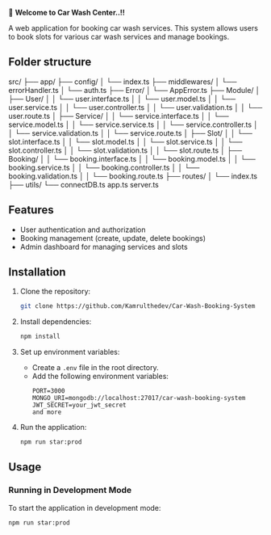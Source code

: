 🎉 **Welcome to Car Wash Center..!!**

A web application for booking car wash services. This system allows users to book slots for various car wash services and manage bookings.

## Folder structure

src/
├── app/
├── config/
│   └── index.ts
├── middlewares/
│   └── errorHandler.ts
│   └── auth.ts
├── Error/
│   └── AppError.ts
├── Module/
│   ├── User/
│   │   └── user.interface.ts
│   │   └── user.model.ts
│   │   └── user.service.ts
│   │   └── user.controller.ts
│   │   └── user.validation.ts
│   │   └── user.route.ts
│   ├── Service/
│   │   └── service.interface.ts
│   │   └── service.model.ts
│   │   └── service.service.ts
│   │   └── service.controller.ts
│   │   └── service.validation.ts
│   │   └── service.route.ts
│   ├── Slot/
│   │   └── slot.interface.ts
│   │   └── slot.model.ts
│   │   └── slot.service.ts
│   │   └── slot.controller.ts
│   │   └── slot.validation.ts
│   │   └── slot.route.ts
│   ├── Booking/
│   │   └── booking.interface.ts
│   │   └── booking.model.ts
│   │   └── booking.service.ts
│   │   └── booking.controller.ts
│   │   └── booking.validation.ts
│   │   └── booking.route.ts
├── routes/
│   └── index.ts
├── utils/
└── connectDB.ts
app.ts
server.ts


## Features

- User authentication and authorization
- Booking management (create, update, delete bookings)
- Admin dashboard for managing services and slots

## Installation

1. Clone the repository:
    ```bash
    git clone https://github.com/Kamrulthedev/Car-Wash-Booking-System
    ```

2. Install dependencies:
    ```bash
    npm install
    ```

3. Set up environment variables:
    - Create a `.env` file in the root directory.
    - Add the following environment variables:
        ```
        PORT=3000
        MONGO_URI=mongodb://localhost:27017/car-wash-booking-system
        JWT_SECRET=your_jwt_secret
        and more
        ```

4. Run the application:
    ```bash
    npm run star:prod
    ```

## Usage

### Running in Development Mode

To start the application in development mode:
```bash
npm run star:prod


